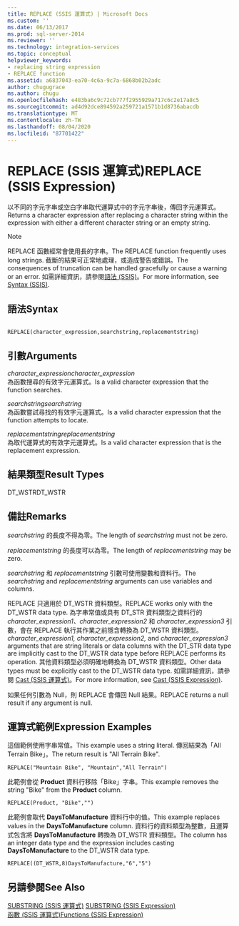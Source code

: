 ```yaml
---
title: REPLACE (SSIS 運算式) | Microsoft Docs
ms.custom: ''
ms.date: 06/13/2017
ms.prod: sql-server-2014
ms.reviewer: ''
ms.technology: integration-services
ms.topic: conceptual
helpviewer_keywords:
- replacing string expression
- REPLACE function
ms.assetid: a6837043-ea70-4c6a-9c7a-6868b02b2adc
author: chugugrace
ms.author: chugu
ms.openlocfilehash: e483ba6c9c72cb777f2955929a717c6c2e17a8c5
ms.sourcegitcommit: ad4d92dce894592a259721a1571b1d8736abacdb
ms.translationtype: MT
ms.contentlocale: zh-TW
ms.lasthandoff: 08/04/2020
ms.locfileid: "87701422"
---
```

# <a name="replace-ssis-expression"></a><span data-ttu-id="e9bd5-102">REPLACE (SSIS 運算式)</span><span class="sxs-lookup"><span data-stu-id="e9bd5-102">REPLACE (SSIS Expression)</span></span>
  <span data-ttu-id="e9bd5-103">以不同的字元字串或空白字串取代運算式中的字元字串後，傳回字元運算式。</span><span class="sxs-lookup"><span data-stu-id="e9bd5-103">Returns a character expression after replacing a character string within the expression with either a different character string or an empty string.</span></span>  
  
> [!NOTE]  
>  <span data-ttu-id="e9bd5-104">REPLACE 函數經常會使用長的字串。</span><span class="sxs-lookup"><span data-stu-id="e9bd5-104">The REPLACE function frequently uses long strings.</span></span> <span data-ttu-id="e9bd5-105">截斷的結果可正常地處理，或造成警告或錯誤。</span><span class="sxs-lookup"><span data-stu-id="e9bd5-105">The consequences of truncation can be handled gracefully or cause a warning or an error.</span></span> <span data-ttu-id="e9bd5-106">如需詳細資訊，請參閱[語法 &#40;SSIS&#41;](syntax-ssis.md)。</span><span class="sxs-lookup"><span data-stu-id="e9bd5-106">For more information, see [Syntax &#40;SSIS&#41;](syntax-ssis.md).</span></span>  
  
## <a name="syntax"></a><span data-ttu-id="e9bd5-107">語法</span><span class="sxs-lookup"><span data-stu-id="e9bd5-107">Syntax</span></span>  
  
```  
  
REPLACE(character_expression,searchstring,replacementstring)  
```  
  
## <a name="arguments"></a><span data-ttu-id="e9bd5-108">引數</span><span class="sxs-lookup"><span data-stu-id="e9bd5-108">Arguments</span></span>  
 <span data-ttu-id="e9bd5-109">*character_expression*</span><span class="sxs-lookup"><span data-stu-id="e9bd5-109">*character_expression*</span></span>  
 <span data-ttu-id="e9bd5-110">為函數搜尋的有效字元運算式。</span><span class="sxs-lookup"><span data-stu-id="e9bd5-110">Is a valid character expression that the function searches.</span></span>  
  
 <span data-ttu-id="e9bd5-111">*searchstring*</span><span class="sxs-lookup"><span data-stu-id="e9bd5-111">*searchstring*</span></span>  
 <span data-ttu-id="e9bd5-112">為函數嘗試尋找的有效字元運算式。</span><span class="sxs-lookup"><span data-stu-id="e9bd5-112">Is a valid character expression that the function attempts to locate.</span></span>  
  
 <span data-ttu-id="e9bd5-113">*replacementstring*</span><span class="sxs-lookup"><span data-stu-id="e9bd5-113">*replacementstring*</span></span>  
 <span data-ttu-id="e9bd5-114">為取代運算式的有效字元運算式。</span><span class="sxs-lookup"><span data-stu-id="e9bd5-114">Is a valid character expression that is the replacement expression.</span></span>  
  
## <a name="result-types"></a><span data-ttu-id="e9bd5-115">結果類型</span><span class="sxs-lookup"><span data-stu-id="e9bd5-115">Result Types</span></span>  
 <span data-ttu-id="e9bd5-116">DT_WSTR</span><span class="sxs-lookup"><span data-stu-id="e9bd5-116">DT_WSTR</span></span>  
  
## <a name="remarks"></a><span data-ttu-id="e9bd5-117">備註</span><span class="sxs-lookup"><span data-stu-id="e9bd5-117">Remarks</span></span>  
 <span data-ttu-id="e9bd5-118">*searchstring* 的長度不得為零。</span><span class="sxs-lookup"><span data-stu-id="e9bd5-118">The length of *searchstring* must not be zero.</span></span>  
  
 <span data-ttu-id="e9bd5-119">*replacementstring* 的長度可以為零。</span><span class="sxs-lookup"><span data-stu-id="e9bd5-119">The length of *replacementstring* may be zero.</span></span>  
  
 <span data-ttu-id="e9bd5-120">*searchstring* 和 *replacementstring* 引數可使用變數和資料行。</span><span class="sxs-lookup"><span data-stu-id="e9bd5-120">The *searchstring* and *replacementstring* arguments can use variables and columns.</span></span>  
  
 <span data-ttu-id="e9bd5-121">REPLACE 只適用於 DT_WSTR 資料類型。</span><span class="sxs-lookup"><span data-stu-id="e9bd5-121">REPLACE works only with the DT_WSTR data type.</span></span> <span data-ttu-id="e9bd5-122">為字串常值或具有 DT_STR 資料類型之資料行的*character_expression1、character_expression2* 和 *character_expression3* 引數，會在 REPLACE 執行其作業之前隱含轉換為 DT_WSTR 資料類型。</span><span class="sxs-lookup"><span data-stu-id="e9bd5-122">*character_expression1, character_expression2,* and *character_expression3* arguments that are string literals or data columns with the DT_STR data type are implicitly cast to the DT_WSTR data type before REPLACE performs its operation.</span></span> <span data-ttu-id="e9bd5-123">其他資料類型必須明確地轉換為 DT_WSTR 資料類型。</span><span class="sxs-lookup"><span data-stu-id="e9bd5-123">Other data types must be explicitly cast to the DT_WSTR data type.</span></span> <span data-ttu-id="e9bd5-124">如需詳細資訊，請參閱 [Cast &#40;SSIS 運算式&#41;](cast-ssis-expression.md)。</span><span class="sxs-lookup"><span data-stu-id="e9bd5-124">For more information, see [Cast &#40;SSIS Expression&#41;](cast-ssis-expression.md).</span></span>  
  
 <span data-ttu-id="e9bd5-125">如果任何引數為 Null，則 REPLACE 會傳回 Null 結果。</span><span class="sxs-lookup"><span data-stu-id="e9bd5-125">REPLACE returns a null result if any argument is null.</span></span>  
  
## <a name="expression-examples"></a><span data-ttu-id="e9bd5-126">運算式範例</span><span class="sxs-lookup"><span data-stu-id="e9bd5-126">Expression Examples</span></span>  
 <span data-ttu-id="e9bd5-127">這個範例使用字串常值。</span><span class="sxs-lookup"><span data-stu-id="e9bd5-127">This example uses a string literal.</span></span> <span data-ttu-id="e9bd5-128">傳回結果為「All Terrain Bike」。</span><span class="sxs-lookup"><span data-stu-id="e9bd5-128">The return result is "All Terrain Bike".</span></span>  
  
```  
REPLACE("Mountain Bike", "Mountain","All Terrain")  
```  
  
 <span data-ttu-id="e9bd5-129">此範例會從 **Product** 資料行移除「Bike」字串。</span><span class="sxs-lookup"><span data-stu-id="e9bd5-129">This example removes the string "Bike" from the **Product** column.</span></span>  
  
```  
REPLACE(Product, "Bike","")  
```  
  
 <span data-ttu-id="e9bd5-130">此範例會取代 **DaysToManufacture** 資料行中的值。</span><span class="sxs-lookup"><span data-stu-id="e9bd5-130">This example replaces values in the **DaysToManufacture** column.</span></span> <span data-ttu-id="e9bd5-131">資料行的資料類型為整數，且運算式包含將 **DaysToManufacture** 轉換為 DT_WSTR 資料類型。</span><span class="sxs-lookup"><span data-stu-id="e9bd5-131">The column has an integer data type and the expression includes casting **DaysToManufacture** to the DT_WSTR data type.</span></span>  
  
```  
REPLACE((DT_WSTR,8)DaysToManufacture,"6","5")  
```  
  
## <a name="see-also"></a><span data-ttu-id="e9bd5-132">另請參閱</span><span class="sxs-lookup"><span data-stu-id="e9bd5-132">See Also</span></span>  
 <span data-ttu-id="e9bd5-133">[SUBSTRING &#40;SSIS 運算式&#41;](substring-ssis-expression.md) </span><span class="sxs-lookup"><span data-stu-id="e9bd5-133">[SUBSTRING &#40;SSIS Expression&#41;](substring-ssis-expression.md) </span></span>  
 [<span data-ttu-id="e9bd5-134">函數 &#40;SSIS 運算式&#41;</span><span class="sxs-lookup"><span data-stu-id="e9bd5-134">Functions &#40;SSIS Expression&#41;</span></span>](functions-ssis-expression.md)  
  
  
